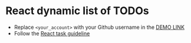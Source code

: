 # React dynamic list of TODOs
- Replace `<your_account>` with your Github username in the
  [DEMO LINK](https://github.com/MaksymStarodubtsev/ProductsList/)
- Follow the [React task guideline](https://github.com/mate-academy/react_task-guideline#react-tasks-guideline)
